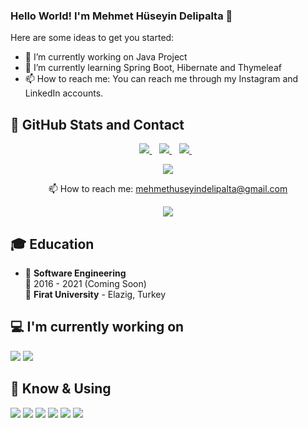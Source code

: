 ### Hello World! I'm Mehmet Hüseyin Delipalta 👋


Here are some ideas to get you started:

- 🔭 I’m currently working on Java Project
- 🌱 I’m currently learning Spring Boot, Hibernate and Thymeleaf
- 📫 How to reach me: You can reach me through my Instagram and LinkedIn accounts.

## 📌 GitHub Stats and Contact

<p align="center">
    <a href="https://www.linkedin.com/in/mehmethuseyindelipalta/">
    <img src="https://img.shields.io/badge/linkedin-%230077B5.svg?&style=for-the-badge&logo=linkedin&logoColor=white" />
  </a>&nbsp;&nbsp;
  <a href="https://www.instagram.com/mehmethuseyindelipalta">
    <img src="https://img.shields.io/badge/Instagram-E4405F?style=for-the-badge&logo=instagram&logoColor=white"/>        
  </a>&nbsp;&nbsp;
     <a href="https://www.instagram.com/codeveloperman">
    <img src="https://img.shields.io/badge/Instagram-E4405F?style=for-the-badge&logo=instagram&logoColor=white"/>        
  </a>&nbsp;&nbsp;
</p>


<p align="center">
    <img  src="https://github-readme-stats.vercel.app/api?username=mehmethuseyindelipalta&show_icons=true&count_private=true&hide=contribs,issue" />
</p>

<p align="center">
  📫 How to reach me: <a href='mailto:mehmethuseyindelipalta@gmail.com'>mehmethuseyindelipalta@gmail.com</a>
</p>
<p align="center">
    <a href="https://github.com/mehmethuseyindelipalta/github-profile-views-counter">
        <img src="https://komarev.com/ghpvc/?username=mehmethuseyindelipalta">
    </a>
</p>

## 🎓 Education

- 📖 **Software Engineering**\
📆 2016 - 2021 (Coming Soon)\
📍 **Firat University** - Elazig, Turkey

## 💻 I'm currently working on

<code><img src="https://img.shields.io/badge/Java-ED8B00?style=for-the-badge&logo=java&logoColor=white"></code>
<code><img src="https://img.shields.io/badge/Spring-6DB33F?style=for-the-badge&logo=spring&logoColor=white"></code>

## 🧠 Know & Using

<code><img src="https://img.shields.io/badge/Python-3776AB?style=for-the-badge&logo=python&logoColor=white"></code>
<code><img src="https://img.shields.io/badge/Java-ED8B00?style=for-the-badge&logo=java&logoColor=white"></code>
<code><img src="https://img.shields.io/badge/Ruby_on_Rails-CC0000?style=for-the-badge&logo=ruby-on-rails&logoColor=white"></code>
<code><img src="https://img.shields.io/badge/Spring-6DB33F?style=for-the-badge&logo=spring&logoColor=white"></code>
<code><img src="https://img.shields.io/badge/MySQL-00000F?style=for-the-badge&logo=mysql&logoColor=white"></code>
<code><img src="https://img.shields.io/badge/Unity-100000?style=for-the-badge&logo=unity&logoColor=white"></code>
